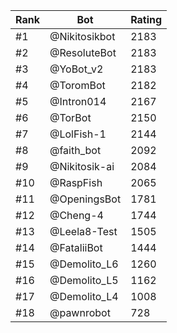 Rank|Bot|Rating
---|---|---
#1|@Nikitosikbot|2183
#2|@ResoluteBot|2183
#3|@YoBot_v2|2183
#4|@ToromBot|2182
#5|@Intron014|2167
#6|@TorBot|2150
#7|@LolFish-1|2144
#8|@faith_bot|2092
#9|@Nikitosik-ai|2084
#10|@RaspFish|2065
#11|@OpeningsBot|1781
#12|@Cheng-4|1744
#13|@Leela8-Test|1505
#14|@FataliiBot|1444
#15|@Demolito_L6|1260
#16|@Demolito_L5|1162
#17|@Demolito_L4|1008
#18|@pawnrobot|728
